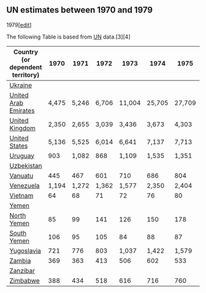 ## UN estimates between 1970 and 1979
1979[[edit](/w/index.php?title=List_of_countries_by_past_and_projected_GDP_\(nominal\)_per_capita&action=edit&section=7
"Edit section: UN estimates between 1970 and 1979")]

The following Table is based from [UN](/wiki/UN "UN") data.[3][4]

Country (or dependent territory) | 1970 | 1971 | 1972 | 1973 | 1974 | 1975 | 1976 | 1977 | 1978 | 1979   
---|---|---|---|---|---|---|---|---|---|---  
[Ukraine](/wiki/Economy_of_Ukraine "Economy of Ukraine") |  |  |  |  |  |  |  |  |  |   
[United Arab Emirates](/wiki/Economy_of_United_Arab_Emirates "Economy of United Arab Emirates") | 4,475 | 5,246 | 6,706 | 11,004 | 25,705 | 27,709 | 30,887 | 34,408 | 28,736 | 33,674   
[United Kingdom](/wiki/Economy_of_United_Kingdom "Economy of United Kingdom") | 2,350 | 2,655 | 3,039 | 3,436 | 3,673 | 4,303 | 4,138 | 4,679 | 5,974 | 7,809   
[United States](/wiki/Economy_of_United_States "Economy of United States") | 5,136 | 5,525 | 6,014 | 6,641 | 7,137 | 7,713 | 8,496 | 9,350 | 10,463 | 11,574   
[Uruguay](/wiki/Economy_of_Uruguay "Economy of Uruguay") | 903 | 1,082 | 868 | 1,109 | 1,535 | 1,351 | 1,410 | 1,571 | 1,870 | 2,658   
[Uzbekistan](/wiki/Economy_of_Uzbekistan "Economy of Uzbekistan") |  |  |  |  |  |  |  |  |  |   
[Vanuatu](/wiki/Economy_of_Vanuatu "Economy of Vanuatu") | 445 | 467 | 601 | 710 | 686 | 804 | 753 | 765 | 906 | 1,159   
[Venezuela](/wiki/Economy_of_Venezuela "Economy of Venezuela") | 1,194 | 1,272 | 1,362 | 1,577 | 2,350 | 2,404 | 2,675 | 2,998 | 3,166 | 3,784   
[Vietnam](/wiki/Economy_of_Vietnam "Economy of Vietnam") | 64 | 68 | 71 | 72 | 76 | 80 | 91 | 106 | 126 | 134   
[Yemen](/wiki/Economy_of_Yemen "Economy of Yemen") |  |  |  |  |  |  |  |  |  |   
[North Yemen](/w/index.php?title=Economy_of_Yemen_Arab_Republic&action=edit&redlink=1 "Economy of Yemen Arab Republic \(page does not exist\)") | 85 | 99 | 141 | 126 | 150 | 178 | 190 | 212 | 226 | 240   
[South Yemen](/w/index.php?title=Economy_of_South_Yemen&action=edit&redlink=1 "Economy of South Yemen \(page does not exist\)") | 106 | 95 | 105 | 84 | 88 | 87 | 111 | 133 | 157 | 164   
[Yugoslavia](/wiki/Economy_of_Socialist_Federal_Republic_of_Yugoslavia "Economy of Socialist Federal Republic of Yugoslavia") | 721 | 776 | 803 | 1,037 | 1,422 | 1,579 | 1,768 | 2,131 | 2,513 | 3,128   
[Zambia](/wiki/Economy_of_Zambia "Economy of Zambia") | 369 | 363 | 413 | 506 | 602 | 533 | 545 | 518 | 560 | 668   
[Zanzibar](/wiki/Economy_of_Zanzibar "Economy of Zanzibar") |  |  |  |  |  |  |  |  |  |   
[Zimbabwe](/wiki/Economy_of_Zimbabwe "Economy of Zimbabwe") | 388 | 434 | 518 | 616 | 716 | 760 | 728 | 712 | 689 | 791